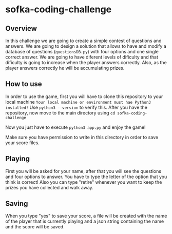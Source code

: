 # sofka-coding-challenge
## Overview
In this challenge we are going to create a simple contest of questions and answers. We are going to design a solution that allows to have and modify a database of questions (`questionsDB.py`) with four options and one single correct answer. We are going to have diferent levels of dificulty and that dificulty is going to increase when the player answers correctly. Also, as the player answers correctly he will be accumulating prizes.

## How to use
In order to use the game, first you will have to clone this repository to your local machine
`Your local machine or environment must hae Python3 installed!`
Use `python3 --version` to verify this.
After you have the repository, now move to the main directory using `cd sofka-coding-challenge`

Now you just have to execute `python3 app.py` and enjoy the game!

Make sure you have permission to write in this directory in order to save your score files.

## Playing
First you will be asked for your name, after that you will see the questions and four options to answer.
You have to type the letter of the option that you think is correct!
Also you can type "retire" whenever you want to keep the prizes you have collected and walk away.

## Saving
When you type "yes" to save your score, a file will be created with the name of the player that is currently playing and a json string containing the name and the score will be saved.

